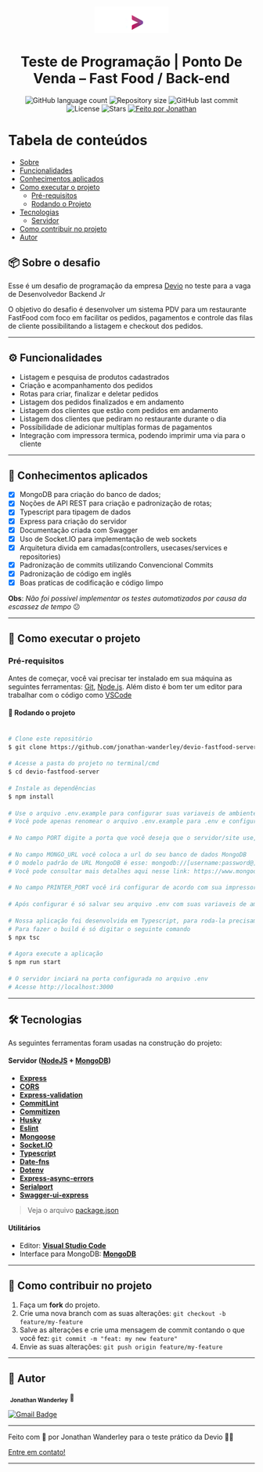 


<p align="center">
  <img src="https://github.com/deviobr/code-patterns/blob/main/images/devio.webp?raw=true" />
</p>

<h1 align="center">Teste de Programação | Ponto De Venda – Fast Food / Back-end</h1>

<p align="center">
  <img alt="GitHub language count" src="https://img.shields.io/github/languages/count/jonathan-wanderley/chatzinho?color=%2304D361">

  <img alt="Repository size" src="https://img.shields.io/github/repo-size/jonathan-wanderley/chatzinho">
  
  <img alt="GitHub last commit" src="https://img.shields.io/github/last-commit/jonathan-wanderley/chatzinho">
    
  <img alt="License" src="https://img.shields.io/badge/license-MIT-brightgreen">
  <img alt="Stars" src="https://img.shields.io/github/stars/jonathan-wanderley/chatzinho?style=social">

  <a href="https://github.com/jonathan-wanderley">
    <img alt="Feito por Jonathan" src="https://img.shields.io/badge/feito%20por-Jonathan-%237519C1">
  </a>
  
</p>

<!-- <h4 align="center">
	🚧   Concluído 🚀 🚧
</h4> -->

Tabela de conteúdos
=================
<!--ts-->
  * [Sobre](#-sobre-o-desafio)
   * [Funcionalidades](#%EF%B8%8F-funcionalidades)
   * [Conhecimentos aplicados](#-conhecimentos-aplicados)
   * [Como executar o projeto](#-como-executar-o-projeto)
     * [Pré-requisitos](#pré-requisitos)
     * [Rodando o Projeto](#-rodando-o-projeto)
   * [Tecnologias](#-tecnologias)
     * [Servidor](#servidor--nodejs----mongodb)
   * [Como contribuir no projeto](#-como-contribuir-no-projeto)
   * [Autor](#-autor)
<!--te-->


## 📦 Sobre o desafio

Esse é um desafio de programação da empresa [Devio](https://github.com/deviobr) no teste para a vaga de Desenvolvedor Backend Jr

O objetivo do desafio é desenvolver um sistema PDV para um restaurante FastFood com foco em facilitar os pedidos, pagamentos e controle das filas de cliente possibilitando a listagem e checkout dos pedidos.

---


## ⚙️ Funcionalidades

- Listagem e pesquisa de produtos cadastrados
- Criação e acompanhamento dos pedidos
- Rotas para criar, finalizar e deletar pedidos
- Listagem dos pedidos finalizados e em andamento 
- Listagem dos clientes que estão com pedidos em andamento
- Listagem dos clientes que pediram no restaurante durante o dia
- Possibilidade de adicionar multiplas formas de pagamentos
- Integração com impressora termica, podendo imprimir uma via para o cliente


---


## 📃 Conhecimentos aplicados

- [x] MongoDB para criação do banco de dados;
- [X] Noções de API REST para criação e padronização de rotas;
- [x] Typescript para tipagem de dados
- [x] Express para criação do servidor
- [X] Documentação criada com Swagger
- [x] Uso de Socket.IO para implementação de web sockets
- [x] Arquitetura divida em camadas(controllers, usecases/services e repositories)
- [X] Padronização de commits utilizando Convencional Commits
- [x] Padronização de código em inglês
- [x] Boas praticas de codificação e código limpo

**Obs**: *Não foi possivel implementar os testes automatizados por causa da escassez de tempo* 😕


---

## 🚀 Como executar o projeto

### Pré-requisitos

Antes de começar, você vai precisar ter instalado em sua máquina as seguintes ferramentas:
[Git](https://git-scm.com), [Node.js](https://nodejs.org/en/). 
Além disto é bom ter um editor para trabalhar com o código como [VSCode](https://code.visualstudio.com/)

#### 🎲 Rodando o projeto

```bash

# Clone este repositório
$ git clone https://github.com/jonathan-wanderley/devio-fastfood-server.git

# Acesse a pasta do projeto no terminal/cmd
$ cd devio-fastfood-server

# Instale as dependências
$ npm install

# Use o arquivo .env.example para configurar suas variaveis de ambiente
# Você pode apenas renomear o arquivo .env.example para .env e configurar os campos PORT, MONGO_URL e PRINTER_PORT

# No campo PORT digite a porta que você deseja que o servidor/site use, por padrão deixei na porta 3000

# No campo MONGO_URL você coloca a url do seu banco de dados MongoDB
# O modelo padrão de URL MongoDB é esse: mongodb://[username:password@]host1[:port1][,...hostN[:portN]][/[defaultauthdb][?options]]
# Você pode consultar mais detalhes aqui nesse link: https://www.mongodb.com/docs/manual/reference/connection-string/

# No campo PRINTER_PORT você irá configurar de acordo com sua impressora termica

# Após configurar é só salvar seu arquivo .env com suas variaveis de ambiente

# Nossa aplicação foi desenvolvida em Typescript, para roda-la precisamos fazer o build
# Para fazer o build é só digitar o seguinte comando
$ npx tsc

# Agora execute a aplicação
$ npm run start

# O servidor inciará na porta configurada no arquivo .env
# Acesse http://localhost:3000

```

---

## 🛠 Tecnologias

As seguintes ferramentas foram usadas na construção do projeto:

#### **Servidor**  ([NodeJS](https://nodejs.org/en/)  +  [MongoDB](https://www.mongodb.com/pt-br))

-   **[Express]()**
-   **[CORS]()**
-   **[Express-validation]()**
-   **[CommitLint]()**
-   **[Commitizen]()**
-   **[Husky]()**
-   **[Eslint]()**
-   **[Mongoose]()**
-   **[Socket.IO]()**
-   **[Typescript]()**
-   **[Date-fns]()**
-   **[Dotenv]()**
-   **[Express-async-errors]()**
-   **[Serialport]()**
-   **[Swagger-ui-express]()**

> Veja o arquivo  [package.json](https://github.com/jonathan-wanderley/devio-fastfood-server/blob/main/package.json)



#### **Utilitários**

-   Editor:  **[Visual Studio Code](https://code.visualstudio.com/)**
-   Interface para MongoDB: **[MongoDB](https://www.mongodb.com/pt-br/products/compass)** 


---


## 💪 Como contribuir no projeto

1. Faça um **fork** do projeto.
2. Crie uma nova branch com as suas alterações: `git checkout -b feature/my-feature`
3. Salve as alterações e crie uma mensagem de commit contando o que você fez: `git commit -m "feat: my new feature"`
4. Envie as suas alterações: `git push origin feature/my-feature`

---

## 🦸 Autor


 <img style="border-radius: 50%;" src="https://avatars.githubusercontent.com/u/97256161?v=4" width="100px;" alt=""/>
 <sub><b>Jonathan Wanderley</b></sub> 🚀

[![Gmail Badge](https://img.shields.io/badge/-jonathan.wpc@gmail.com-c14438?style=flat-square&logo=Gmail&logoColor=white&link=mailto:jonathan.wpc@gmail.com)](mailto:jonathan.wpc@gmail.com)

---

Feito com 💜 por Jonathan Wanderley para o teste prático da Devio 👋🏽

[Entre em contato!](https://www.linkedin.com/in/jonathan-wanderley/)

---

